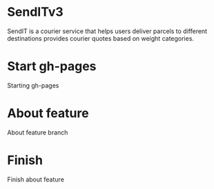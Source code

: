 # SendITv3
SendIT is a courier service that helps users deliver parcels to different destinations provides courier quotes based on weight categories.
# Start gh-pages
Starting gh-pages
# About feature
About feature branch
# Finish
Finish about feature

